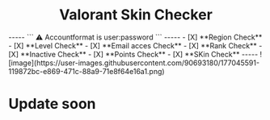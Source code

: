 <h1 align="center">Valorant Skin Checker</h1>
-----
```
⚠️ Accountformat is user:password 
```
-----
- [X] **Region Check**
- [X] **Level Check**
- [X] **Email acces Check**
- [X] **Rank Check**
- [X] **Inactive Check**
- [X] **Points Check**
- [X] **SKin Check**
-----
![image](https://user-images.githubusercontent.com/90693180/177045591-119872bc-e869-471c-88a9-71e8f64e16a1.png)

# Update soon 
